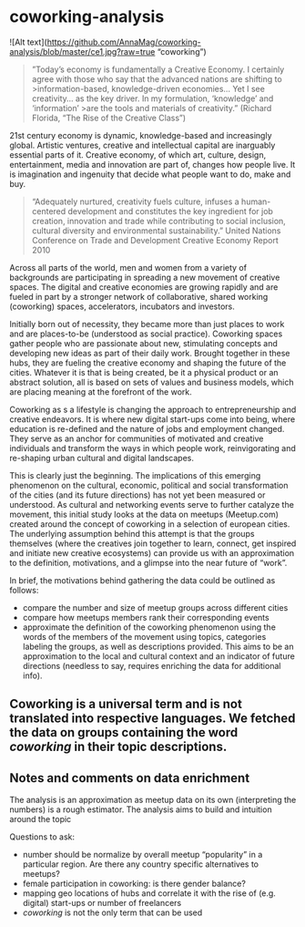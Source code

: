 # coworking-analysis
![Alt text](https://github.com/AnnaMag/coworking-analysis/blob/master/ce1.jpg?raw=true “coworking”)

>”Today’s economy is fundamentally a Creative Economy. I certainly agree with those who say that the advanced nations are shifting to >information-based, knowledge-driven economies… Yet I see creativity… as the key driver. In my formulation, ‘knowledge’ and ‘information’ >are the tools and materials of creativity.” (Richard Florida, “The Rise of the Creative Class”)


21st century economy is dynamic, knowledge-based and increasingly global. Artistic ventures, creative and intellectual capital are inarguably essential parts of it. Creative economy, of which art, culture, design, entertainment, media and innovation are part of, changes how people live. It is imagination and ingenuity that decide what people want to do, make and buy.


>“Adequately nurtured, creativity fuels culture, infuses a human-centered development and constitutes the key ingredient 
>for job creation, innovation and trade while contributing to social inclusion, cultural diversity and environmental sustainability.” 
>United Nations Conference on Trade and Development Creative Economy Report 2010 

Across all parts of the world, men and women from a variety of backgrounds are participating in spreading a new movement of creative spaces. The digital and creative economies are growing rapidly and are fueled in part by a stronger network of collaborative, shared working (coworking) spaces, accelerators, incubators and investors. 

Initially born out of necessity, they became more than just places to work and are places-to-be (understood as social practice). Coworking spaces gather people who are passionate about new, stimulating concepts and developing new ideas as part of their daily work. Brought together in these hubs, they are fueling the creative economy and shaping the future of the cities. Whatever it is that is being created, be it a physical product or an abstract solution, all is based on sets of values and business models, which are placing meaning at the forefront of the work.

Coworking as s a lifestyle is changing the approach to entrepreneurship and creative endeavors. It is where new digital start-ups come into being, where education is re-defined and the nature of jobs and employment changed. They serve as an anchor for communities of motivated and creative individuals and transform the ways in which people work, reinvigorating and re-shaping urban cultural and digital landscapes. 

This is clearly just the beginning. The implications of this emerging phenomenon on the cultural, economic, political and social transformation of the cities (and its future directions) has not yet been measured or understood. As cultural and networking events serve to further catalyze the movement, this initial study looks at the data on meetups (Meetup.com) created around the concept of coworking in a selection of european cities. The underlying assumption behind this attempt is that the groups themselves (where the creatives join together to learn, connect, get inspired and initiate new creative ecosystems) can provide us with an approximation to the definition, motivations, and a glimpse into the near future of “work”.

In brief, the motivations behind gathering the data could be outlined as follows: 
* compare the number and size of meetup groups across different cities
* compare how meetups members rank their corresponding events
* approximate the definition of the coworking phenomenon using the words of the members of the movement using topics, categories labeling the groups, as well as descriptions provided. This aims to be an approximation to the local and cultural context and an indicator of future directions (needless to say, requires enriching the data for additional info).

## Coworking is a universal term and is not translated into respective languages. We fetched the data on groups containing the word *coworking* in their topic descriptions.


## Notes and comments on data enrichment
The analysis is an approximation as meetup data on its own (interpreting the numbers) is a rough estimator. The analysis aims to build and intuition around the topic

Questions to ask:

- number should be normalize by overall meetup “popularity” in a particular region. Are there any country specific alternatives to meetups?
- female participation in coworking: is there gender balance? 
- mapping geo locations of hubs and correlate it with the rise of (e.g. digital) start-ups or number of freelancers
- *coworking* is not the only term that can be used